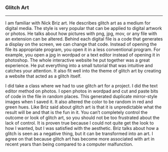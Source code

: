 <h3>Glitch Art</h3>
<hr />
<p>
I am familiar with Nick Briz art. He describes glitch art as a medium for digital media. The style is very popular that can be applied to digital artwork or photos. He talks about how pictures with png, jpg, mov, or any file with an extension can be altered. Behind each digital file is a code that generates a display on the screen, we can change that code. Instead of opening the file its appropriate program, you open it in a less conventional program. For example, you open a jpg in wordpad or a text editor instead of opening it in photoshop. The whole interactive website he put together was a great experience. He put everything into a small tutorial that was intuitive and catches your attention. It also fit well into the theme of glitch art by creating a website that acted as a glitch itself. 
</p>
<p>
I did take a class where we had to use glitch art for a project. I did the text editor method on photos. I open photos in wordpad and cut and paste bits of code in the file in random places. This generated duplicate mirror-style images when I saved it. It also altered the color to be random in red and green hues. Like Briz said about glitch art is that it is unpredictable what the result will be and that is the fun in it. You can’t completely control the outcome or look of glitch art, so you should not be too frustrated about the lack of control. It is proven true because I could not quite get the look to how I wanted, but I was satisfied with the aesthetic. Briz talks about how a glitch is seen as a negative thing, but it can be transformed into an art. I agree on that because glitch art has become more associated with art in recent years than being compared to a computer malfunction.
</p>
